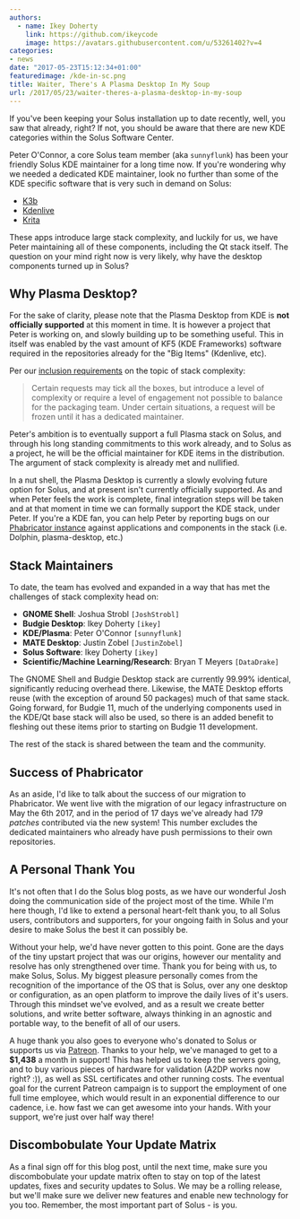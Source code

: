 ```yaml
---
authors:
  - name: Ikey Doherty
    link: https://github.com/ikeycode
    image: https://avatars.githubusercontent.com/u/53261402?v=4
categories:
- news
date: "2017-05-23T15:12:34+01:00"
featuredimage: /kde-in-sc.png
title: Waiter, There's A Plasma Desktop In My Soup
url: /2017/05/23/waiter-theres-a-plasma-desktop-in-my-soup
---
```


If you've been keeping your Solus installation up to date recently, well, you saw that already, right? If not, you should be aware that there are new KDE categories within the Solus Software Center.

Peter O'Connor, a core Solus team member (aka `sunnyflunk`) has been your friendly Solus KDE maintainer for a long time now. If you're wondering why we needed a dedicated KDE maintainer, look no further than some of the KDE specific software that is very such in demand on Solus:

  - [K3b](https://userbase.kde.org/K3b)
  - [Kdenlive](https://kdenlive.org/)
  - [Krita](https://krita.org/en/)

These apps introduce large stack complexity, and luckily for us, we have Peter maintaining all of these components, including the Qt stack itself. The question on your mind right now is very likely, why have the desktop components turned up in Solus?

## Why Plasma Desktop?

For the sake of clarity, please note that the Plasma Desktop from KDE is **not officially supported** at this moment in time. It is however a project that Peter is working on, and slowly building up to be something useful. This in itself was enabled by the vast amount of KF5 (KDE Frameworks) software required in the repositories already for the "Big Items" (Kdenlive, etc).

Per our [inclusion requirements](https://solus-project.com/articles/packaging/package-inclusion-policy/en/) on the topic of stack complexity:

> Certain requests may tick all the boxes, but introduce a level of complexity or require a level of engagement not possible to balance for the packaging team. Under certain situations, a request will be frozen until it has a dedicated maintainer.

Peter's ambition is to eventually support a full Plasma stack on Solus, and through his long standing commitments to this work already, and to Solus as a project, he will be the official maintainer for KDE items in the distribution. The argument of stack complexity is already met and nullified.

In a nut shell, the Plasma Desktop is currently a slowly evolving future option for Solus, and at present isn't currently officially supported. As and when Peter feels the work is complete, final integration steps will be taken and at that moment in time we can formally support the KDE stack, under Peter. If you're a KDE fan, you can help Peter by reporting bugs on our [Phabricator instance](https://dev.solus-project.com/) against applications and components in the stack (i.e. Dolphin, plasma-desktop, etc.)

## Stack Maintainers

To date, the team has evolved and expanded in a way that has met the challenges of stack complexity head on:

  - **GNOME Shell**: Joshua Strobl `[JoshStrobl]`
  - **Budgie Desktop**: Ikey Doherty `[ikey]`
  - **KDE/Plasma**: Peter O'Connor `[sunnyflunk]`
  - **MATE Desktop**: Justin Zobel `[JustinZobel]`
  - **Solus Software**: Ikey Doherty `[ikey]`
  - **Scientific/Machine Learning/Research**: Bryan T Meyers `[DataDrake]`

The GNOME Shell and Budgie Desktop stack are currently 99.99% identical, significantly reducing overhead there. Likewise, the MATE Desktop efforts reuse (with the exception of around 50 packages) much of that same stack. Going forward, for Budgie 11, much of the underlying components used in the KDE/Qt base stack will also be used, so there is an added benefit to fleshing out these items prior to starting on Budgie 11 development. 

The rest of the stack is shared between the team and the community.

## Success of Phabricator

As an aside, I'd like to talk about the success of our migration to Phabricator. We went live with the migration of our legacy infrastructure on May the 6th 2017, and in the period of 17 days we've already had *179 patches* contributed via the new system! This number excludes the dedicated maintainers who already have push permissions to their own repositories.

## A Personal Thank You

It's not often that I do the Solus blog posts, as we have our wonderful Josh doing the communication side of the project most of the time. While I'm here though, I'd like to extend a personal heart-felt thank you, to all Solus users, contributors and supporters, for your ongoing faith in Solus and your desire to make Solus the best it can possibly be.

Without your help, we'd have never gotten to this point. Gone are the days of the tiny upstart project that was our origins, however our mentality and resolve has only strengthened over time. Thank you for being with us, to make Solus, Solus. My biggest pleasure personally comes from the recognition of the importance of the OS that is Solus, over any one desktop or configuration, as an open platform to improve the daily lives of it's users. Through this mindset we've evolved, and as a result we create better solutions, and write better software, always thinking in an agnostic and portable way, to the benefit of all of our users.

A huge thank you also goes to everyone who's donated to Solus or supports us via [Patreon](https://www.patreon.com/solus). Thanks to your help, we've managed to get to a **$1,438** a month in support! This has helped us to keep the servers going, and to buy various pieces of hardware for validation (A2DP works now right? :)), as well as SSL certificates and other running costs.  The eventual goal for the current Patreon campaign is to support the employment of one full time employee, which would result in an
exponential difference to our cadence, i.e. how fast we can get awesome into your hands. With your support, we're just over half way there!

## Discombobulate Your Update Matrix

As a final sign off for this blog post, until the next time, make sure you discombobulate your update matrix often to stay on top of the latest updates, fixes and security updates to Solus. We may be a rolling release, but we'll make sure we deliver new features and enable new technology for you too. Remember, the most important part of Solus - is you.
